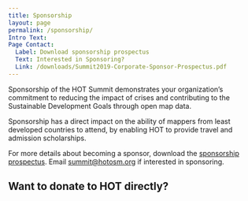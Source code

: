 ```yaml
---
title: Sponsorship
layout: page
permalink: /sponsorship/
Intro Text: 
Page Contact:
  Label: Download sponsorship prospectus
  Text: Interested in Sponsoring?
  Link: /downloads/Summit2019-Corporate-Sponsor-Prospectus.pdf
---
```


Sponsorship of the HOT Summit demonstrates your organization’s commitment to reducing the impact of crises and contributing to the Sustainable Development Goals through open map data.

Sponsorship has a direct impact on the ability of mappers from least developed countries to attend, by enabling HOT to provide travel and admission scholarships.

For more details about becoming a sponsor, download the <a href="/downloads/Summit2019-Corporate-Sponsor-Prospectus.pdf">sponsorship prospectus</a>. Email summit@hotosm.org if interested in sponsoring. 

## Want to donate to HOT directly?

<div class="donate-form-wrapper" style="text-align:left;">
<script src="https://cdn.donately.com/dntly-core/current/core.min.js" data-donately-id="act_6050cafb6dc1" data-stripe-publishable-key="pk_live_V98OphdHjflWilBEfL1IK28w" data-donately-amount="20" data-donately-presets="10,20,40,100" data-donately-billing-zip="true" data-donately-comment="true" data-donately-anonymous="true" data-donately-onbehalf="true" data-donately-payment-options="cc,ach" data-donately-donor-pays-fees='{"cc":{"processor_percent":"0.029","processor_fixed":"0.30","dntly_percent":"0.03"}}' ></script>
</div>